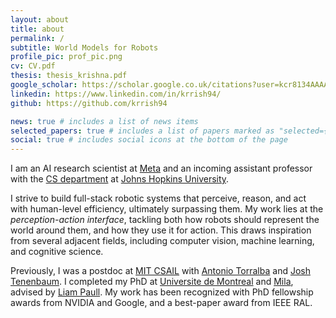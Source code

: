 ```yaml
---
layout: about
title: about
permalink: /
subtitle: World Models for Robots
profile_pic: prof_pic.png
cv: CV.pdf
thesis: thesis_krishna.pdf
google_scholar: https://scholar.google.co.uk/citations?user=kcr8134AAAAJ
linkedin: https://www.linkedin.com/in/krrish94/
github: https://github.com/krrish94

news: true # includes a list of news items
selected_papers: true # includes a list of papers marked as "selected={true}"
social: true # includes social icons at the bottom of the page
---
```


I am an AI research scientist at [Meta](https://ai.meta.com/research/) and an incoming assistant professor with the [CS department](https://www.cs.jhu.edu/) at [Johns Hopkins University](https://www.jhu.edu/).

I strive to build full-stack robotic systems that perceive, reason, and act with human-level efficiency, ultimately surpassing them. My work lies at the _perception-action interface_, tackling both how robots should represent the world around them, and how they use it for action. This draws inspiration from several adjacent fields, including computer vision, machine learning, and cognitive science.

Previously, I was a postdoc at [MIT CSAIL](https://www.csail.mit.edu/) with [Antonio Torralba](https://web.mit.edu/torralba/www/) and [Josh Tenenbaum](http://web.mit.edu/cocosci/josh.html). I completed my PhD at [Universite de Montreal](https://www.umontreal.ca/) and [Mila](https://mila.quebec/en/), advised by [Liam Paull](http://liampaull.ca/). My work has been recognized with PhD fellowship awards from NVIDIA and Google, and a best-paper award from IEEE RAL.
